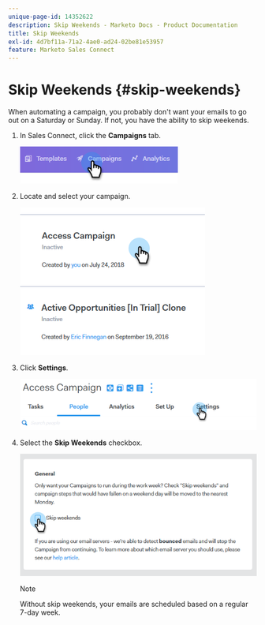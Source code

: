 ```yaml
---
unique-page-id: 14352622
description: Skip Weekends - Marketo Docs - Product Documentation
title: Skip Weekends
exl-id: 4d7bf11a-71a2-4ae0-ad24-02be81e53957
feature: Marketo Sales Connect
---
```

# Skip Weekends {#skip-weekends}

When automating a campaign, you probably don't want your emails to go out on a Saturday or Sunday. If not, you have the ability to skip weekends.

1. In Sales Connect, click the **Campaigns** tab.

   ![](assets/one-2.png)

1. Locate and select your campaign.

   ![](assets/two-2.png)

1. Click **Settings**.

   ![](assets/three-2.png)

1. Select the **Skip Weekends** checkbox.

   ![](assets/four-2.png)

   >[!NOTE]
   >
   >Without skip weekends, your emails are scheduled based on a regular 7-day week.
